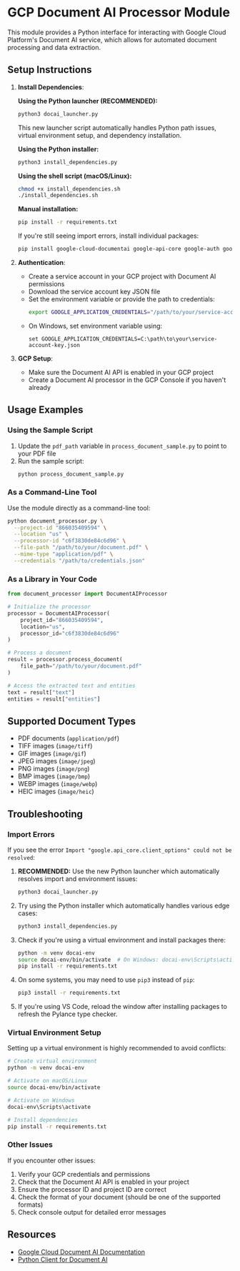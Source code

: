 # GCP Document AI Processor Module

This module provides a Python interface for interacting with Google Cloud Platform's Document AI service, which allows for automated document processing and data extraction.

## Setup Instructions

1. **Install Dependencies**:
   
   **Using the Python launcher (RECOMMENDED):**
   ```bash
   python3 docai_launcher.py
   ```
   This new launcher script automatically handles Python path issues, virtual environment setup, and dependency installation.
   
   **Using the Python installer:**
   ```bash
   python3 install_dependencies.py
   ```
   
   **Using the shell script (macOS/Linux):**
   ```bash
   chmod +x install_dependencies.sh
   ./install_dependencies.sh
   ```
   
   **Manual installation:**
   ```bash
   pip install -r requirements.txt
   ```
   
   If you're still seeing import errors, install individual packages:
   ```bash
   pip install google-cloud-documentai google-api-core google-auth google-cloud-core
   ```

2. **Authentication**:
   - Create a service account in your GCP project with Document AI permissions
   - Download the service account key JSON file
   - Set the environment variable or provide the path to credentials:
     ```bash
     export GOOGLE_APPLICATION_CREDENTIALS="/path/to/your/service-account-key.json"
     ```
   - On Windows, set environment variable using:
     ```
     set GOOGLE_APPLICATION_CREDENTIALS=C:\path\to\your\service-account-key.json
     ```

3. **GCP Setup**:
   - Make sure the Document AI API is enabled in your GCP project
   - Create a Document AI processor in the GCP Console if you haven't already

## Usage Examples

### Using the Sample Script

1. Update the `pdf_path` variable in `process_document_sample.py` to point to your PDF file
2. Run the sample script:
   ```bash
   python process_document_sample.py
   ```

### As a Command-Line Tool

Use the module directly as a command-line tool:

```bash
python document_processor.py \
  --project-id "866035409594" \
  --location "us" \
  --processor-id "c6f3830de84c6d96" \
  --file-path "/path/to/your/document.pdf" \
  --mime-type "application/pdf" \
  --credentials "/path/to/credentials.json"
```

### As a Library in Your Code

```python
from document_processor import DocumentAIProcessor

# Initialize the processor
processor = DocumentAIProcessor(
    project_id="866035409594",
    location="us",
    processor_id="c6f3830de84c6d96"
)

# Process a document
result = processor.process_document(
    file_path="/path/to/your/document.pdf"
)

# Access the extracted text and entities
text = result["text"]
entities = result["entities"]
```

## Supported Document Types

- PDF documents (`application/pdf`)
- TIFF images (`image/tiff`)
- GIF images (`image/gif`)
- JPEG images (`image/jpeg`)
- PNG images (`image/png`)
- BMP images (`image/bmp`)
- WEBP images (`image/webp`)
- HEIC images (`image/heic`)

## Troubleshooting

### Import Errors

If you see the error `Import "google.api_core.client_options" could not be resolved`:

1. **RECOMMENDED:** Use the new Python launcher which automatically resolves import and environment issues:
   ```bash
   python3 docai_launcher.py
   ```

2. Try using the Python installer which automatically handles various edge cases:
   ```bash
   python3 install_dependencies.py
   ```

3. Check if you're using a virtual environment and install packages there:
   ```bash
   python -m venv docai-env
   source docai-env/bin/activate  # On Windows: docai-env\Scripts\activate
   pip install -r requirements.txt
   ```

4. On some systems, you may need to use `pip3` instead of `pip`:
   ```bash
   pip3 install -r requirements.txt
   ```

5. If you're using VS Code, reload the window after installing packages to refresh the Pylance type checker.

### Virtual Environment Setup

Setting up a virtual environment is highly recommended to avoid conflicts:

```bash
# Create virtual environment
python -m venv docai-env

# Activate on macOS/Linux
source docai-env/bin/activate

# Activate on Windows
docai-env\Scripts\activate

# Install dependencies
pip install -r requirements.txt
```

### Other Issues

If you encounter other issues:

1. Verify your GCP credentials and permissions
2. Check that the Document AI API is enabled in your project
3. Ensure the processor ID and project ID are correct
4. Check the format of your document (should be one of the supported formats)
5. Check console output for detailed error messages

## Resources

- [Google Cloud Document AI Documentation](https://cloud.google.com/document-ai/docs)
- [Python Client for Document AI](https://cloud.google.com/python/docs/reference/documentai/latest) 